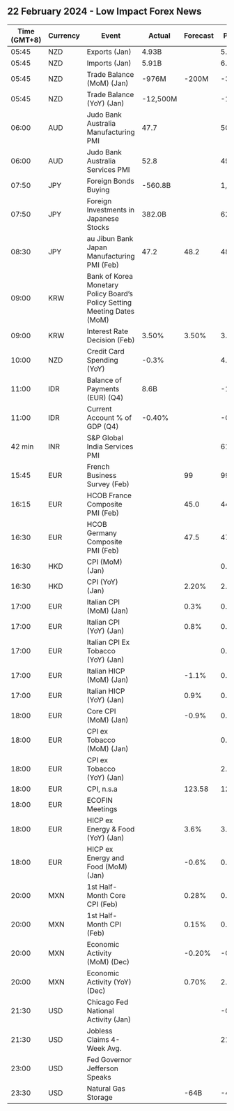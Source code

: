 ## 22 February 2024 - Low Impact Forex News

| Time (GMT+8) | Currency | Event | Actual | Forecast | Previous |
|------|----------|-------|--------|----------|----------|
| 05:45 | NZD | Exports (Jan) | 4.93B |  | 5.85B |
| 05:45 | NZD | Imports (Jan) | 5.91B |  | 6.22B |
| 05:45 | NZD | Trade Balance (MoM) (Jan) | -976M | -200M | -368M |
| 05:45 | NZD | Trade Balance (YoY) (Jan) | -12,500M |  | -13,620M |
| 06:00 | AUD | Judo Bank Australia Manufacturing PMI | 47.7 |  | 50.1 |
| 06:00 | AUD | Judo Bank Australia Services PMI | 52.8 |  | 49.1 |
| 07:50 | JPY | Foreign Bonds Buying | -560.8B |  | 1,495.1B |
| 07:50 | JPY | Foreign Investments in Japanese Stocks | 382.0B |  | 621.2B |
| 08:30 | JPY | au Jibun Bank Japan Manufacturing PMI (Feb) | 47.2 | 48.2 | 48.0 |
| 09:00 | KRW | Bank of Korea Monetary Policy Board’s Policy Setting Meeting Dates (MoM) |  |  |  |
| 09:00 | KRW | Interest Rate Decision (Feb) | 3.50% | 3.50% | 3.50% |
| 10:00 | NZD | Credit Card Spending (YoY) | -0.3% |  | 4.3% |
| 11:00 | IDR | Balance of Payments (EUR) (Q4) | 8.6B |  | -1.5B |
| 11:00 | IDR | Current Account % of GDP (Q4) | -0.40% |  | -0.20% |
| 42 min | INR | S&P Global India Services PMI |  |  | 61.8 |
| 15:45 | EUR | French Business Survey (Feb) |  | 99 | 99 |
| 16:15 | EUR | HCOB France Composite PMI (Feb) |  | 45.0 | 44.6 |
| 16:30 | EUR | HCOB Germany Composite PMI (Feb) |  | 47.5 | 47.0 |
| 16:30 | HKD | CPI (MoM) (Jan) |  |  | 0.10% |
| 16:30 | HKD | CPI (YoY) (Jan) |  | 2.20% | 2.40% |
| 17:00 | EUR | Italian CPI (MoM) (Jan) |  | 0.3% | 0.2% |
| 17:00 | EUR | Italian CPI (YoY) (Jan) |  | 0.8% | 0.6% |
| 17:00 | EUR | Italian CPI Ex Tobacco (YoY) (Jan) |  |  | 0.6% |
| 17:00 | EUR | Italian HICP (MoM) (Jan) |  | -1.1% | 0.2% |
| 17:00 | EUR | Italian HICP (YoY) (Jan) |  | 0.9% | 0.5% |
| 18:00 | EUR | Core CPI (MoM) (Jan) |  | -0.9% | 0.5% |
| 18:00 | EUR | CPI ex Tobacco (MoM) (Jan) |  |  | 0.2% |
| 18:00 | EUR | CPI ex Tobacco (YoY) (Jan) |  |  | 2.8% |
| 18:00 | EUR | CPI, n.s.a |  | 123.58 | 124.05 |
| 18:00 | EUR | ECOFIN Meetings |  |  |  |
| 18:00 | EUR | HICP ex Energy & Food (YoY) (Jan) |  | 3.6% | 3.9% |
| 18:00 | EUR | HICP ex Energy and Food (MoM) (Jan) |  | -0.6% | 0.3% |
| 20:00 | MXN | 1st Half-Month Core CPI (Feb) |  | 0.28% | 0.25% |
| 20:00 | MXN | 1st Half-Month CPI (Feb) |  | 0.15% | 0.49% |
| 20:00 | MXN | Economic Activity (MoM) (Dec) |  | -0.20% | -0.50% |
| 20:00 | MXN | Economic Activity (YoY) (Dec) |  | 0.70% | 2.30% |
| 21:30 | USD | Chicago Fed National Activity (Jan) |  |  | -0.15 |
| 21:30 | USD | Jobless Claims 4-Week Avg. |  |  | 218.50K |
| 23:00 | USD | Fed Governor Jefferson Speaks |  |  |  |
| 23:30 | USD | Natural Gas Storage |  | -64B | -49B |
